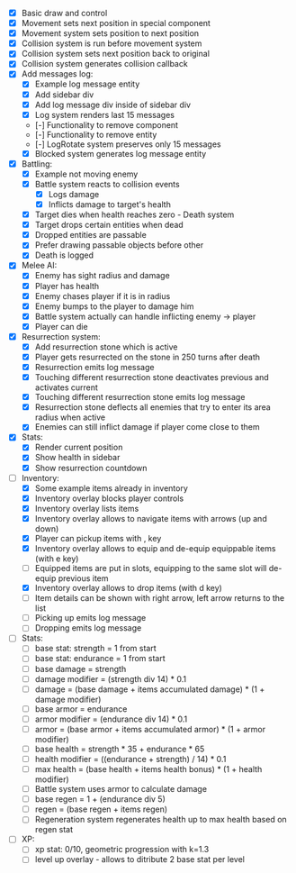 - [x] Basic draw and control
- [x] Movement sets next position in special component
- [x] Movement system sets position to next position
- [x] Collision system is run before movement system
- [x] Collision system sets next position back to original
- [x] Collision system generates collision callback
- [x] Add messages log:
  - [x] Example log message entity
  - [x] Add sidebar div
  - [x] Add log message div inside of sidebar div
  - [x] Log system renders last 15 messages
  - [-] Functionality to remove component
  - [-] Functionality to remove entity
  - [-] LogRotate system preserves only 15 messages
  - [x] Blocked system generates log message entity

- [x] Battling:
  - [x] Example not moving enemy
  - [x] Battle system reacts to collision events
    - [x] Logs damage
    - [x] Inflicts damage to target's health
  - [x] Target dies when health reaches zero - Death system
  - [x] Target drops certain entities when dead
  - [x] Dropped entities are passable
  - [x] Prefer drawing passable objects before other
  - [x] Death is logged

- [x] Melee AI:
  - [x] Enemy has sight radius and damage
  - [x] Player has health
  - [x] Enemy chases player if it is in radius
  - [x] Enemy bumps to the player to damage him
  - [x] Battle system actually can handle inflicting enemy -> player
  - [x] Player can die

- [x] Resurrection system:
  - [x] Add resurrection stone which is active
  - [x] Player gets resurrected on the stone in 250 turns after death
  - [x] Resurrection emits log message
  - [x] Touching different resurrection stone deactivates previous and activates current
  - [x] Touching different resurrection stone emits log message
  - [x] Resurrection stone deflects all enemies that try to enter its area radius when active
  - [x] Enemies can still inflict damage if player come close to them

- [x] Stats:
  - [x] Render current position
  - [x] Show health in sidebar
  - [x] Show resurrection countdown

- [ ] Inventory:
  - [x] Some example items already in inventory
  - [x] Inventory overlay blocks player controls
  - [x] Inventory overlay lists items
  - [x] Inventory overlay allows to navigate items with arrows (up and down)
  - [x] Player can pickup items with , key
  - [x] Inventory overlay allows to equip and de-equip equippable items (with e key)
  - [ ] Equipped items are put in slots, equipping to the same slot will de-equip previous item
  - [x] Inventory overlay allows to drop items (with d key)
  - [ ] Item details can be shown with right arrow, left arrow returns to the list
  - [ ] Picking up emits log message
  - [ ] Dropping emits log message

- [ ] Stats:
  - [ ] base stat: strength = 1 from start
  - [ ] base stat: endurance = 1 from start
  - [ ] base damage = strength
  - [ ] damage modifier = (strength div 14) * 0.1
  - [ ] damage = (base damage + items accumulated damage) * (1 + damage modifier)
  - [ ] base armor = endurance
  - [ ] armor modifier = (endurance div 14) * 0.1
  - [ ] armor = (base armor + items accumulated armor) * (1 + armor modifier)
  - [ ] base health = strength * 35 + endurance * 65
  - [ ] health modifier = ((endurance + strength) / 14) * 0.1
  - [ ] max health = (base health + items health bonus) * (1 + health modifier)
  - [ ] Battle system uses armor to calculate damage
  - [ ] base regen = 1 + (endurance div 5)
  - [ ] regen = (base regen + items regen)
  - [ ] Regeneration system regenerates health up to max health based on regen stat

- [ ] XP:
  - [ ] xp stat: 0/10, geometric progression with k=1.3
  - [ ] level up overlay - allows to ditribute 2 base stat per level
